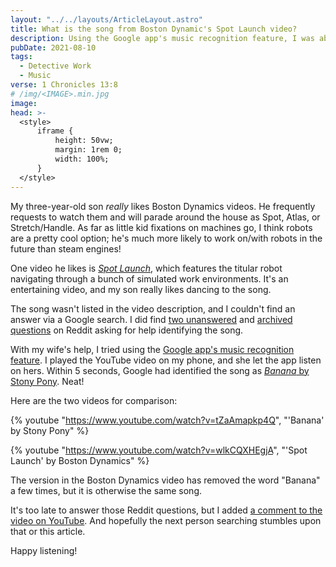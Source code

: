 ```yaml
---
layout: "../../layouts/ArticleLayout.astro"
title: What is the song from Boston Dynamic's Spot Launch video?
description: Using the Google app's music recognition feature, I was able to identify the song as "Banana" by Stony Pony
pubDate: 2021-08-10
tags:
  - Detective Work
  - Music
verse: 1 Chronicles 13:8
# /img/<IMAGE>.min.jpg
image:
head: >-
  <style>
      iframe {
          height: 50vw;
          margin: 1rem 0;
          width: 100%;
      }
  </style>
---
```


My three-year-old son _really_ likes Boston Dynamics videos. He frequently requests to watch them and will parade around the house as Spot, Atlas, or Stretch/Handle. As far as little kid fixations on machines go, I think robots are a pretty cool option; he's much more likely to work on/with robots in the future than steam engines!

One video he likes is [_Spot Launch_](https://www.youtube.com/watch?v=wlkCQXHEgjA), which features the titular robot navigating through a bunch of simulated work environments. It's an entertaining video, and my son really likes dancing to the song.

The song wasn't listed in the video description, and I couldn't find an answer via a Google search. I did find [two unanswered](https://www.reddit.com/r/NameThatSong/comments/isqmyu/what_is_the_song_in_the_spot_launch_ad_from/) and [archived questions](https://www.reddit.com/r/Music/comments/d9fn4j/help_identifying_song_from_spot_launch_boston/) on Reddit asking for help identifying the song.

With my wife's help, I tried using the [Google app's music recognition feature](https://blog.google/products/search/hum-to-search/). I played the YouTube video on my phone, and she let the app listen on hers. Within 5 seconds, Google had identified the song as [_Banana_ by Stony Pony](https://www.youtube.com/watch?v=tZaAmapkp4Q). Neat!

Here are the two videos for comparison:

{% youtube "https://www.youtube.com/watch?v=tZaAmapkp4Q", "'Banana' by Stony Pony" %}

{% youtube "https://www.youtube.com/watch?v=wlkCQXHEgjA", "'Spot Launch' by Boston Dynamics" %}

The version in the Boston Dynamics video has removed the word "Banana" a few times, but it is otherwise the same song.

It's too late to answer those Reddit questions, but I added [a comment to the video on YouTube](https://www.youtube.com/watch?v=wlkCQXHEgjA&lc=UgwqRUzrTpMJJlVCMQt4AaABAg). And hopefully the next person searching stumbles upon that or this article.

Happy listening!

